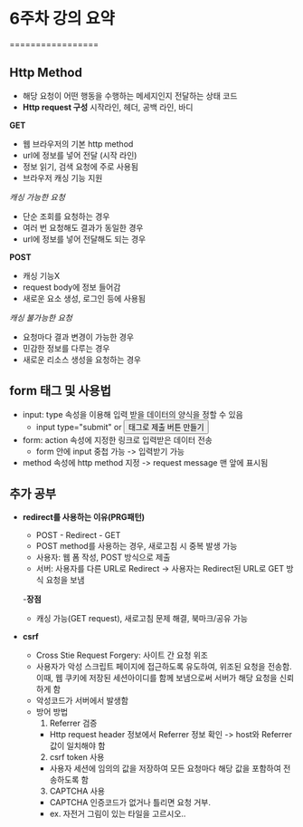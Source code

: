 # 6주차 강의 요약
=================


## Http Method
 - 해당 요청이 어떤 행동을 수행하는 메세지인지 전달하는 상태 코드
 - **Http request 구성**
    시작라인, 헤더, 공백 라인, 바디

 **GET**
 - 웹 브라우저의 기본 http method
 - url에 정보를 넣어 전달 (시작 라인)
 - 정보 읽기, 검색 요청에 주로 사용됨
 - 브라우저 캐싱 기능 지원

 _캐싱 가능한 요청_
   - 단순 조회를 요청하는 경우
   - 여러 번 요청해도 결과가 동일한 경우
   - url에 정보를 넣어 전달해도 되는 경우
 
 **POST**
 - 캐싱 기능X
 - request body에 정보 들어감
 - 새로운 요소 생성, 로그인 등에 사용됨
   
 _캐싱 불가능한 요청_
   - 요청마다 결과 변경이 가능한 경우
   - 민감한 정보를 다루는 경우
   - 새로운 리소스 생성을 요청하는 경우



## form 태그 및 사용법
 - input: type 속성을 이용해 입력 받을 데이터의 양식을 정할 수 있음
   - input type="submit" or <button>태그로 제출 버튼 만들기
 - form: action 속성에 지정한 링크로 입력받은 데이터 전송
   - form 안에 input 중첩 가능 -> 입력받기 가능
 - method 속성에 http method 지정 -> request message 맨 앞에 표시됨


## 추가 공부
 - **redirect를 사용하는 이유(PRG패턴)**
   - POST - Redirect - GET
   - POST method를 사용하는 경우, 새로고침 시 중복 발생 가능
   - 사용자: 웹 폼 작성, POST 방식으로 제출
   - 서버: 사용자를 다른 URL로 Redirect -> 사용자는 Redirect된 URL로 GET 방식 요청을 보냄

   -**장점**
     - 캐싱 가능(GET request), 새로고침 문제 해결, 북마크/공유 가능
   
 - **csrf**
   - Cross Stie Request Forgery: 사이트 간 요청 위조
   - 사용자가 악성 스크립트 페이지에 접근하도록 유도하여, 위조된 요청을 전송함. 이때, 웹 쿠키에 저장된 세션아이디를 함께 보냄으로써 서버가 해당 요청을 신뢰하게 함 
   - 악성코드가 서버에서 발생함
   - 방어 방법
     1. Referrer 검증
       - Http request header 정보에서 Referrer 정보 확인 -> host와 Referrer 값이 일치해야 함
     2. csrf token 사용
       - 사용자 세션에 임의의 값을 저장하여 모든 요청마다 해당 값을 포함하여 전송하도록 함
     3. CAPTCHA 사용
       - CAPTCHA 인증코드가 없거나 틀리면 요청 거부.
       - ex. 자전거 그림이 있는 타일을 고르시오..



